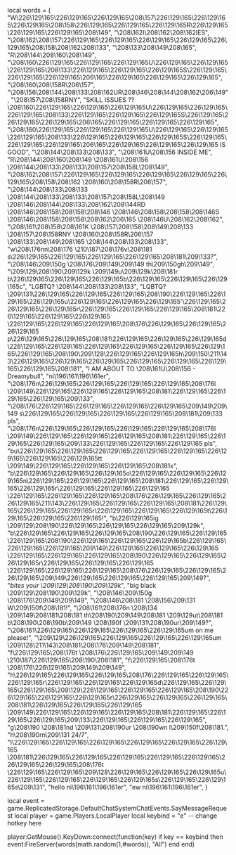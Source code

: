 local words = {
    "W\226\129\165\226\129\165\226\129\165\208\157\226\129\165\226\129\165\226\129\165\208\158\226\129\165\226\129\165\226\129\165R\226\129\165\226\129\165\226\129\165\208\149",
    "\208\162I\208\162\208\162IES",
    "\208\162\208\157\226\129\165\226\129\165\226\129\165\226\129\165\226\129\165\208\158\208\162\208\133",
    "\208\133\208\149\208\165",
    "R\208\144\208\160\208\149",
    "\208\160\226\129\165\226\129\165\226\129\165U\226\129\165\226\129\165\226\129\165\208\133\226\129\165\226\129\165\226\129\165S\226\129\165\226\129\165\226\129\165\206\165\226\129\165\226\129\165\226\129\165",
    "\208\160\208\158R\206\157",
    "\208\156\208\144\208\133\208\162UR\208\146\208\144\208\162\206\149",
    "\208\157\208\158RNY",
    "SKILL ISSUES ?? \208\160\226\129\165\226\129\165\226\129\165U\226\129\165\226\129\165\226\129\165\208\133\226\129\165\226\129\165\226\129\165S\226\129\165\226\129\165\226\129\165\206\165\226\129\165\226\129\165\226\129\165",
    "\208\160\226\129\165\226\129\165\226\129\165U\226\129\165\226\129\165\226\129\165\208\133\226\129\165\226\129\165\226\129\165S\226\129\165\226\129\165\226\129\165\206\165\226\129\165\226\129\165\226\129\165 IS GOOD",
    "\208\144\208\133\208\133",
    "\208\161U\208\156 INSIDE ME",
    "R\208\144\208\160\208\149 \208\161U\208\156 \208\144\208\133\208\133\208\157\208\158L\208\149",
    "\208\162\208\157\226\129\165\226\129\165\226\129\165\226\129\165\226\129\165\208\158\208\162 \208\160\208\158R\206\157",
    "\208\144\208\133\208\133 \208\144\208\133\208\133\208\157\208\158L\208\149 \208\146\208\144\208\133\208\162\208\144RD \208\146\208\158\208\158\208\146 \208\146\208\158\208\158\208\146S \208\146\208\158\208\158\208\162\206\165 \208\146U\208\162\208\162",
    "\208\161\208\158\208\161K \208\157\208\158\208\149\208\133 \208\157\208\158RNY \208\160\208\158R\206\157 \208\133\208\149\208\165 \208\144\208\133\208\133",
    "w\208\176nn\208\176 \210\187\208\176v\208\181 s\226\129\165\226\129\165\226\129\165\226\129\165\208\181\209\133?",
    "\208\146\209\150g \208\176\209\149\209\149 th\209\150gh\209\149",
    "\209\129\208\190\209\129k \209\149u\209\129k\208\181r b\226\129\165\226\129\165\226\129\165b\226\129\165\226\129\165\226\129\165c",
    "LGBTQ? \208\144\208\133\208\133",
    "LQBTQ? \209\131\226\129\165\226\129\165\226\129\165\208\190\226\129\165\226\129\165\226\129\165u\226\129\165\226\129\165\226\129\165'\226\129\165\226\129\165\226\129\165r\226\129\165\226\129\165\226\129\165\208\181\226\129\165\226\129\165\226\129\165 \226\129\165\226\129\165\226\129\165\208\176\226\129\165\226\129\165\226\129\165 p\226\129\165\226\129\165\208\181\226\129\165\226\129\165\226\129\165d\226\129\165\226\129\165\226\129\165\226\129\165\226\129\165\226\129\165\226\129\165\208\190\209\128\226\129\165\226\129\165h\209\150\211\143\226\129\165\226\129\165\226\129\165\226\129\165\226\129\165\226\129\165\226\129\165\208\181",
    "I AM ABOUT TO \208\161U\208\156 - Dreamybull",
    "ni\196\161\196\161er",
    "\208\176n\226\129\165\226\129\165\226\129\165\226\129\165\208\176l \209\149\226\129\165\226\129\165\226\129\165\208\181\226\129\165\226\129\165\226\129\165\209\133",
    "\208\176\226\129\165\226\129\165\226\129\165\226\129\165\209\149\209\149 s\226\129\165\226\129\165\226\129\165\226\129\165\208\181\209\133 pls",
    "\208\176n\226\129\165\226\129\165\226\129\165\226\129\165\208\176l \209\149\226\129\165\226\129\165\226\129\165\208\181\226\129\165\226\129\165\226\129\165\209\133\226\129\165\226\129\165\226\129\165 pls",
    "bu\226\129\165\226\129\165\226\129\165\226\129\165\226\129\165\226\129\165\226\129\165\226\129\165tt \209\149\226\129\165\226\129\165\226\129\165\208\181x",
    "b\226\129\165\226\129\165\226\129\165o\226\129\165\226\129\165\226\129\165n\226\129\165\226\129\165\226\129\165\208\181\226\129\165\226\129\165\226\129\165r\226\129\165\226\129\165\226\129\165 \226\129\165\226\129\165\226\129\165\208\176\226\129\165\226\129\165\226\129\165\211\143\226\129\165\226\129\165\226\129\165\208\181\226\129\165\226\129\165\226\129\165r\226\129\165\226\129\165\226\129\165t\226\129\165\226\129\165\226\129\165!",
    "b\226\129\165ig \209\129\208\190\226\129\165\226\129\165\226\129\165\209\129k",
    "b\226\129\165\226\129\165\226\129\165\208\190\226\129\165\226\129\165\226\129\165\208\190\226\129\165\226\129\165\226\129\165b\226\129\165\226\129\165\226\129\165\209\149\226\129\165\226\129\165\226\129\165 \226\129\165\226\129\165\226\129\165\208\190\226\129\165\226\129\165\226\129\165r\226\129\165\226\129\165\226\129\165 \226\129\165\226\129\165\226\129\165\208\176\226\129\165\226\129\165\226\129\165\209\149\226\129\165\226\129\165\226\129\165\209\149?",
    "*bites your \209\129\208\190\209\129k*",
    "big black \209\129\208\190\209\129k",
    "\208\146\209\150g \208\176\209\149\209\149",
    "\208\146\208\181 \208\156\209\131 W\209\150f\208\181!",
    "\208\161\208\176n \208\134 \209\149\208\181\208\181 th\208\190\209\149\208\181 \209\129ut\208\181 b\208\190\208\190b\209\149 \208\190f \209\131\208\190ur\209\149?",
    "\208\161\226\129\165\226\129\165\226\129\165\226\129\165um on me please!",
    "\209\129\226\129\165\226\129\165\226\129\165\226\129\165um \209\128\211\143\208\181\208\176\209\149\208\181",
    "f\226\129\165\208\176t \208\176\226\129\165\209\149\209\149 \210\187\226\129\165\208\190\208\181",
    "f\226\129\165\208\176t \208\176\226\129\165\209\149\209\149",
    "h\226\129\165\226\129\165\226\129\165\208\176\226\129\165\226\129\165\226\129\165r\226\129\165\226\129\165\226\129\165d\226\129\165\226\129\165\226\129\165\209\129\226\129\165\226\129\165\226\129\165\208\190\226\129\165\226\129\165\226\129\165r\226\129\165\226\129\165\226\129\165\208\181\226\129\165\226\129\165\226\129\165 \209\149\226\129\165\226\129\165\226\129\165\208\181\226\129\165\226\129\165\226\129\165\209\133\226\129\165\226\129\165\226\129\165",
    "g\208\190 \208\181nd \209\131\208\190ur \208\190wn l\209\150f\208\181.",
    "h\208\190rn\209\131 24/7",
    "I\226\129\165\226\129\165\226\129\165\226\129\165\226\129\165\226\129\165 \208\181\226\129\165\226\129\165\226\129\165\226\129\165\226\129\165\226\129\165\226\129\165\208\176t \226\129\165\226\129\165\209\128\226\129\165\226\129\165\226\129\165u\226\129\165\226\129\165\226\129\165\226\129\165s\226\129\165\226\129\165s\209\131",
    "hello ni\196\161\196\161er",
    "ew ni\196\161\196\161er",
}

local event = game.ReplicatedStorage.DefaultChatSystemChatEvents.SayMessageRequest
local player = game.Players.LocalPlayer
local keybind = "e" -- change hotkey here

 player:GetMouse().KeyDown:connect(function(key)
        if key == keybind then
            event:FireServer(words[math.random(1,#words)], "All")
        end
    end)
